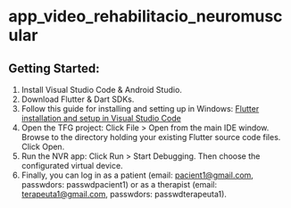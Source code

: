 # app_video_rehabilitacio_neuromuscular

## Getting Started:
1. Install Visual Studio Code & Android Studio.
2. Download Flutter & Dart SDKs.
3. Follow this guide for installing and setting up in Windows: <a href="https://docs.flutter.dev/get-started/install/windows">Flutter installation and setup in Visual Studio Code</a>
4. Open the TFG project: Click File > Open from the main IDE window. Browse to the directory holding your existing Flutter source code files. Click Open.
5. Run the NVR app: Click Run > Start Debugging. Then choose the configurated virtual device.
6. Finally, you can log in as a patient (email: pacient1@gmail.com, passwdors: passwdpacient1) or as a therapist (email: terapeuta1@gmail.com, passwdors: passwdterapeuta1).

